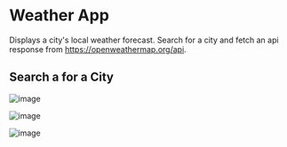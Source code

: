 # Weather App

Displays a city's local weather forecast.
Search for a city and fetch an api response from https://openweathermap.org/api.

## Search a for a City
![image](https://github.com/JonathanAmirSalinas/Weather-App/assets/126116839/3e55712d-bf72-4a2a-adb0-28360d8d1342)

![image](https://github.com/JonathanAmirSalinas/Weather-App/assets/126116839/79441ba0-bc3b-404d-9758-0f0ed83707df)

![image](https://github.com/JonathanAmirSalinas/Weather-App/assets/126116839/cd75f333-902a-42a7-941d-550d43fe4208)

